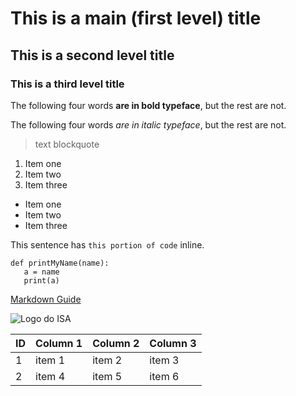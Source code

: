 # This is a main (first level) title

## This is a second level title

### This is a third level title

The following four words **are in bold typeface**, but the rest are not.

The following four words *are in italic typeface*, but the rest are not.

> text blockquote

1. Item one
2. Item two
3. Item three

- Item one
- Item two
- Item three

This sentence has `this portion of code` inline.

```
def printMyName(name):
   a = name
   print(a)
```



   [Markdown Guide](https://www.markdownguide.org/)

   ![Logo do ISA](./images/logo_ISA.png)

   |ID| Column 1| Column 2| Column 3|
|--|---------|---------|---------|
|1 | item 1  | item 2  | item 3  |
|2 | item 4  | item 5  | item 6  |

